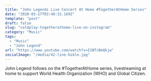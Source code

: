 ```yaml
---
title: "John Legends Live Concert At Home #TogetherAtHome Series"
date: "2020-03-17T03:40:32.169Z"
template: "post"
draft: false
slug: "coldplay-togetherathome-live-on-instagram"
category: "Music"
tags:
  - "Music"
  - "John Legend"   
url: "https://www.youtube.com/watch?v=I2NTcBmQkjw"
socialImage: "/media/42-line-bible.jpg"
---
```


John Legend follows on the #TogetherAtHome series, livestreaming at home to support World Health Organization (WHO) and Global Citizen. 